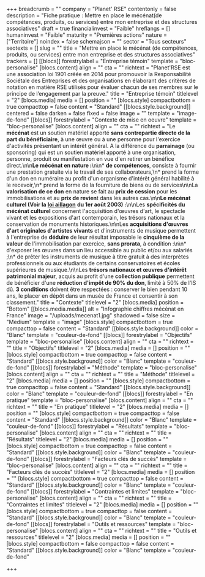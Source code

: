 +++
breadcrumb = ""
company = "Planet' RSE"
contentonly = false
description = "Fiche pratique : Mettre en place le mécénat(de compétences, produits, ou services) entre mon entreprise et des structures associatives"
draft = true
financialinvest = "Faible"
hreflangs = []
humaninvest = "Faible"
maturity = "Premières actions"
nature = ["Territoire"]
noindex = false
schemajson = ""
sector = "Tous secteurs"
seotexts = []
slug = ""
title = "Mettre en place le mécénat (de compétences, produits, ou services) entre mon entreprise et des structures associatives"
trackers = []
[[blocs]]
forestrylabel = "Entreprise témoin"
template = "bloc-personalise"
[blocs.content]
align = ""
cta = ""
richtext = "Planet'RSE est une association loi 1901 créée en 2014 pour promouvoir la Responsabilité Sociétale des Entreprises et des organisations en élaborant des critères de notation en matière RSE utilisés pour évaluer chacun de ses membres sur le principe de l’engagement par la preuve."
title = "Entreprise témoin"
titlelevel = "2"
[blocs.media]
media = []
position = ""
[blocs.style]
compactbottom = true
compacttop = false
content = "Standard"
[[blocs.style.background]]
centered = false
darken = false
fixed = false
image = ""
template = "image-de-fond"
[[blocs]]
forestrylabel = "Contexte de mise en oeuvre"
template = "bloc-personalise"
[blocs.content]
align = ""
cta = ""
richtext = "Le **mécénat** est un soutien matériel apporté **sans contrepartie directe de la part du bénéficiaire**, à une œuvre ou à une personne pour l'exercice d'activités présentant un intérêt général. A la différence du **parrainage** (ou sponsoring) qui est un soutien matériel apporté à une organisation, personne, produit ou manifestation en vue d'en retirer un bénéfice direct.\n\n**Le mécénat en nature :**\n\n* **de compétences**, consiste à fournir une prestation gratuite via le travail de ses collaborateurs,\n* prend la forme d'un don en numéraire au profit d'un organisme d'intérêt général habilité à le recevoir,\n* prend la forme de la fourniture de biens ou de services\n\nLa **valorisation de ce don** en nature se fait au **prix de cession** pour les immobilisations et au **prix de revien**t dans les autres cas.\n\n**Le mécénat culturel (Voir la** [**loi aillagon**](https://www.legifrance.gouv.fr/loda/id/JORFTEXT000000791289/2020-11-23/) **du 1er août 2003) :**\n\nLes **spécificités du mécénat culturel** concernent l'acquisition d'œuvres d'art, le spectacle vivant et les expositions d'art contemporain, les trésors nationaux et la conservation de monuments historiques.\n\nLes **acquisitions d'œuvres d'art originales d'artistes vivants** et d'instruments de musique permettent à l'entreprise de **déduire** de leur résultat imposable le **cinquième de la valeur** de l'immobilisation par exercice, **sans prorata**, à condition :\n\n* d'exposer les œuvres dans un lieu accessible au public et/ou aux salariés ;\n* de prêter les instruments de musique à titre gratuit à des interprètes professionnels ou aux étudiants de certains conservatoires et écoles supérieures de musique.\n\nLes **trésors nationaux et œuvres d'intérêt patrimonial majeur**, acquis au profit d'une **collection publique** permettent de bénéficier d'une **réduction d'impôt de 90% du don**, limité à 50% de l'IS dû. **3 conditions** doivent être respectées : conserver le bien pendant 10 ans, le placer en dépôt dans un musée de France et consentir à son classement."
title = "Contexte"
titlelevel = "2"
[blocs.media]
position = "Bottom"
[[blocs.media.media]]
alt = "Infographie chiffres mécénat en France"
image = "/uploads/mecenat1.jpg"
shadowed = false
size = "Medium"
template = "image"
[blocs.style]
compactbottom = true
compacttop = false
content = "Standard"
[[blocs.style.background]]
color = "Blanc"
template = "couleur-de-fond"
[[blocs]]
forestrylabel = "Objectifs"
template = "bloc-personalise"
[blocs.content]
align = ""
cta = ""
richtext = ""
title = "Objectifs"
titlelevel = "2"
[blocs.media]
media = []
position = ""
[blocs.style]
compactbottom = true
compacttop = false
content = "Standard"
[[blocs.style.background]]
color = "Blanc"
template = "couleur-de-fond"
[[blocs]]
forestrylabel = "Méthode"
template = "bloc-personalise"
[blocs.content]
align = ""
cta = ""
richtext = ""
title = "Méthode"
titlelevel = "2"
[blocs.media]
media = []
position = ""
[blocs.style]
compactbottom = true
compacttop = false
content = "Standard"
[[blocs.style.background]]
color = "Blanc"
template = "couleur-de-fond"
[[blocs]]
forestrylabel = "En pratique"
template = "bloc-personalise"
[blocs.content]
align = ""
cta = ""
richtext = ""
title = "En pratique"
titlelevel = "2"
[blocs.media]
media = []
position = ""
[blocs.style]
compactbottom = true
compacttop = false
content = "Standard"
[[blocs.style.background]]
color = "Blanc"
template = "couleur-de-fond"
[[blocs]]
forestrylabel = "Résultats"
template = "bloc-personalise"
[blocs.content]
align = ""
cta = ""
richtext = ""
title = "Résultats"
titlelevel = "2"
[blocs.media]
media = []
position = ""
[blocs.style]
compactbottom = true
compacttop = false
content = "Standard"
[[blocs.style.background]]
color = "Blanc"
template = "couleur-de-fond"
[[blocs]]
forestrylabel = "Facteurs clés de succès"
template = "bloc-personalise"
[blocs.content]
align = ""
cta = ""
richtext = ""
title = "Facteurs clés de succès"
titlelevel = "2"
[blocs.media]
media = []
position = ""
[blocs.style]
compactbottom = true
compacttop = false
content = "Standard"
[[blocs.style.background]]
color = "Blanc"
template = "couleur-de-fond"
[[blocs]]
forestrylabel = "Contraintes et limites"
template = "bloc-personalise"
[blocs.content]
align = ""
cta = ""
richtext = ""
title = "Contraintes et limites"
titlelevel = "2"
[blocs.media]
media = []
position = ""
[blocs.style]
compactbottom = true
compacttop = false
content = "Standard"
[[blocs.style.background]]
color = "Blanc"
template = "couleur-de-fond"
[[blocs]]
forestrylabel = "Outils et ressources"
template = "bloc-personalise"
[blocs.content]
align = ""
cta = ""
richtext = ""
title = "Outils et ressources"
titlelevel = "2"
[blocs.media]
media = []
position = ""
[blocs.style]
compactbottom = false
compacttop = false
content = "Standard"
[[blocs.style.background]]
color = "Blanc"
template = "couleur-de-fond"

+++
